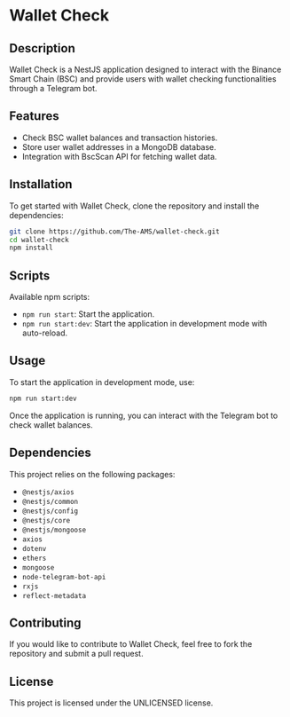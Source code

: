 # Wallet Check

## Description
Wallet Check is a NestJS application designed to interact with the Binance Smart Chain (BSC) and provide users with wallet checking functionalities through a Telegram bot.

## Features
- Check BSC wallet balances and transaction histories.
- Store user wallet addresses in a MongoDB database.
- Integration with BscScan API for fetching wallet data.

## Installation

To get started with Wallet Check, clone the repository and install the dependencies:

```bash
git clone https://github.com/The-AMS/wallet-check.git
cd wallet-check
npm install
```

## Scripts

Available npm scripts:

- `npm run start`: Start the application.
- `npm run start:dev`: Start the application in development mode with auto-reload.

## Usage

To start the application in development mode, use:

```bash
npm run start:dev
```

Once the application is running, you can interact with the Telegram bot to check wallet balances.

## Dependencies

This project relies on the following packages:

- `@nestjs/axios`
- `@nestjs/common`
- `@nestjs/config`
- `@nestjs/core`
- `@nestjs/mongoose`
- `axios`
- `dotenv`
- `ethers`
- `mongoose`
- `node-telegram-bot-api`
- `rxjs`
- `reflect-metadata`

## Contributing

If you would like to contribute to Wallet Check, feel free to fork the repository and submit a pull request.

## License

This project is licensed under the UNLICENSED license.
